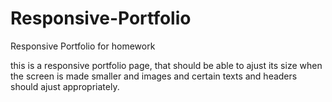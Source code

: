 # Responsive-Portfolio
Responsive Portfolio for homework

this is a responsive portfolio page, that should be able to ajust its size when the screen is made smaller and images and certain texts and headers should ajust appropriately.


